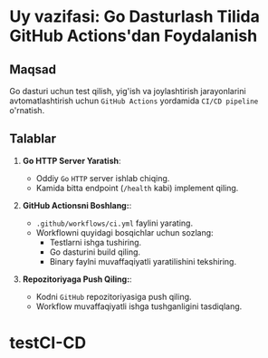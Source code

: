 # Uy vazifasi: Go Dasturlash Tilida GitHub Actions'dan Foydalanish

## Maqsad
Go dasturi uchun test qilish, yig'ish va joylashtirish jarayonlarini avtomatlashtirish uchun `GitHub Actions` yordamida `CI/CD pipeline` o'rnatish.

## Talablar
1. **Go HTTP Server Yaratish**:
    - Oddiy `Go` `HTTP` server ishlab chiqing.
    - Kamida bitta endpoint (`/health` kabi) implement qiling.

2. **GitHub Actionsni Boshlang:**:
    - `.github/workflows/ci.yml` faylini yarating.
    - Workflowni quyidagi bosqichlar uchun sozlang:
        - Testlarni ishga tushiring.
        - Go dasturini build qiling.
        - Binary faylni muvaffaqiyatli yaratilishini tekshiring.

3. **Repozitoriyaga Push Qiling:**:
    - Kodni `GitHub` repozitoriyasiga push qiling.
    - Workflow muvaffaqiyatli ishga tushganligini tasdiqlang.













# testCI-CD
